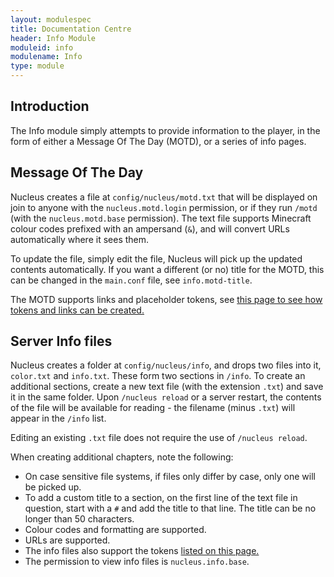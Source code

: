 ```yaml
---
layout: modulespec
title: Documentation Centre
header: Info Module
moduleid: info
modulename: Info
type: module
---
```


## Introduction

The Info module simply attempts to provide information to the player, in the form of either a Message Of The Day (MOTD), or
a series of info pages.

## Message Of The Day

Nucleus creates a file at `config/nucleus/motd.txt` that will be displayed on join to anyone with the `nucleus.motd.login`
permission, or if they run `/motd` (with the `nucleus.motd.base` permission). The text file supports Minecraft colour codes
prefixed with an ampersand (`&`), and will convert URLs automatically where it sees them.

To update the file, simply edit the file, Nucleus will pick up the updated contents automatically. If you want a different (or no) title for the MOTD,
this can be changed in the `main.conf` file, see `info.motd-title`.

The MOTD supports links and placeholder tokens, see [this page to see how tokens and links can be created.](../links-and-tokens.html)

## Server Info files

Nucleus creates a folder at `config/nucleus/info`, and drops two files into it, `color.txt` and `info.txt`. These form two
sections in `/info`. To create an additional sections, create a new text file (with the extension `.txt`) and save it in the
same folder. Upon `/nucleus reload` or a server restart, the contents of the file will be available for reading - the filename
(minus `.txt`) will appear in the `/info` list.

Editing an existing `.txt` file does not require the use of `/nucleus reload`.

When creating additional chapters, note the following:

* On case sensitive file systems, if files only differ by case, only one will be picked up.
* To add a custom title to a section, on the first line of the text file in question, start with a `#` and add the title
to that line. The title can be no longer than 50 characters.
* Colour codes and formatting are supported.
* URLs are supported.
* The info files also support the tokens [listed on this page.](../configuration/links-and-tokens.html)
* The permission to view info files is `nucleus.info.base`.
